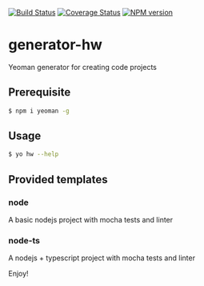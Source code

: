 [![Build Status](https://travis-ci.org/openhoat/generator-hw.svg?branch=master)](https://travis-ci.org/openhoat/generator-hw)
[![Coverage Status](https://coveralls.io/repos/github/openhoat/generator-hw/badge.svg?branch=master)](https://coveralls.io/github/openhoat/generator-hw?branch=master)
[![NPM version](https://badge.fury.io/js/generator-hw.svg)](http://badge.fury.io/js/generator-hw)

# generator-hw

Yeoman generator for creating code projects

## Prerequisite

```bash
$ npm i yeoman -g
```

## Usage

```bash
$ yo hw --help
```

## Provided templates

### node

A basic nodejs project with mocha tests and linter

### node-ts

A nodejs + typescript project with mocha tests and linter

Enjoy!
